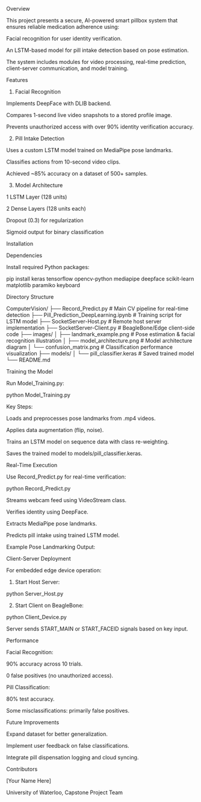 Overview

This project presents a secure, AI-powered smart pillbox system that ensures reliable medication adherence using:

Facial recognition for user identity verification.

An LSTM-based model for pill intake detection based on pose estimation.

The system includes modules for video processing, real-time prediction, client-server communication, and model training.

Features

1. Facial Recognition

Implements DeepFace with DLIB backend.

Compares 1-second live video snapshots to a stored profile image.

Prevents unauthorized access with over 90% identity verification accuracy.

2. Pill Intake Detection

Uses a custom LSTM model trained on MediaPipe pose landmarks.

Classifies actions from 10-second video clips.

Achieved ~85% accuracy on a dataset of 500+ samples.

3. Model Architecture

1 LSTM Layer (128 units)

2 Dense Layers (128 units each)

Dropout (0.3) for regularization

Sigmoid output for binary classification



Installation

Dependencies

Install required Python packages:

pip install keras tensorflow opencv-python mediapipe deepface scikit-learn matplotlib paramiko keyboard

Directory Structure

ComputerVision/
├── Record_Predict.py          # Main CV pipeline for real-time detection
├── Pill_Prediction_DeepLearning.ipynb         # Training script for LSTM model
├── SocketServer-Host.py             # Remote host server implementation
├── SocketServer-Client.py           # BeagleBone/Edge client-side code
├── images/
│   ├── landmark_example.png   # Pose estimation & facial recognition illustration
│   ├── model_architecture.png # Model architecture diagram
│   └── confusion_matrix.png   # Classification performance visualization
├── models/
│   └── pill_classifier.keras  # Saved trained model
└── README.md

Training the Model

Run Model_Training.py:

python Model_Training.py

Key Steps:

Loads and preprocesses pose landmarks from .mp4 videos.

Applies data augmentation (flip, noise).

Trains an LSTM model on sequence data with class re-weighting.

Saves the trained model to models/pill_classifier.keras.



Real-Time Execution

Use Record_Predict.py for real-time verification:

python Record_Predict.py

Streams webcam feed using VideoStream class.

Verifies identity using DeepFace.

Extracts MediaPipe pose landmarks.

Predicts pill intake using trained LSTM model.

Example Pose Landmarking Output:



Client-Server Deployment

For embedded edge device operation:

1. Start Host Server:

python Server_Host.py

2. Start Client on BeagleBone:

python Client_Device.py

Server sends START_MAIN or START_FACEID signals based on key input.

Performance

Facial Recognition:

90% accuracy across 10 trials.

0 false positives (no unauthorized access).

Pill Classification:

80% test accuracy.

Some misclassifications: primarily false positives.

Future Improvements

Expand dataset for better generalization.

Implement user feedback on false classifications.

Integrate pill dispensation logging and cloud syncing.

Contributors

[Your Name Here]

University of Waterloo, Capstone Project Team
